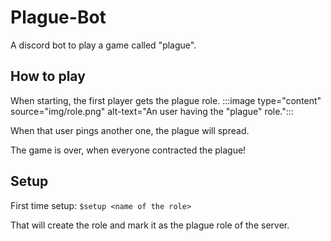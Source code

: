 # Plague-Bot
A discord bot to play a game called "plague".

## How to play
When starting, the first player gets the plague role.
:::image type="content" source="img/role.png" alt-text="An user having the "plague" role.":::

When that user pings another one, the plague will spread.

The game is over, when everyone contracted the plague!

## Setup
First time setup: `$setup <name of the role>`

That will create the role and mark it as the plague role of the server.